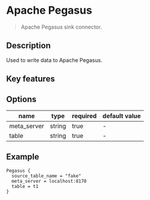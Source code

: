 # Apache Pegasus

> Apache Pegasus sink connector.

## Description

Used to write data to Apache Pegasus.

## Key features

## Options

|    name     |  type  | required | default value |
|-------------|--------|----------|---------------|
| meta_server | string | true     | -             |
| table       | string | true     | -             |

## Example

```
Pegasus {
  source_table_name = "fake"
  meta_server = localhost:8170
  table = t1
}
```

